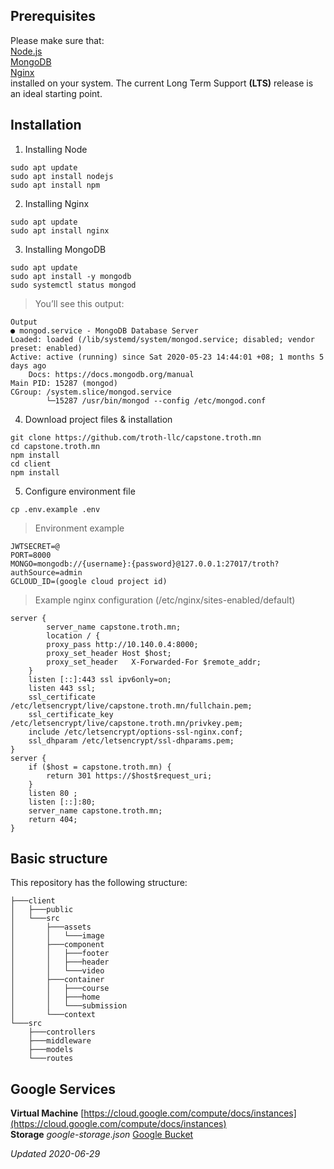 ## Prerequisites

Please make sure that: <br>
[Node.js](https://nodejs.org/en/) <br>
[MongoDB](https://docs.mongodb.com/manual/installation/)<br>
[Nginx](http://nginx.org/en/download.html)<br>
installed on your system. The current Long Term Support **(LTS)** release is an ideal starting point.

## Installation

1. Installing Node

```shell
sudo apt update
sudo apt install nodejs
sudo apt install npm
```

2. Installing Nginx

```shell
sudo apt update
sudo apt install nginx
```

3. Installing MongoDB

```shell
sudo apt update
sudo apt install -y mongodb
sudo systemctl status mongod
```

> You’ll see this output:

    Output
    ● mongod.service - MongoDB Database Server
    Loaded: loaded (/lib/systemd/system/mongod.service; disabled; vendor preset: enabled)
    Active: active (running) since Sat 2020-05-23 14:44:01 +08; 1 months 5 days ago
        Docs: https://docs.mongodb.org/manual
    Main PID: 15287 (mongod)
    CGroup: /system.slice/mongod.service
            └─15287 /usr/bin/mongod --config /etc/mongod.conf

4. Download project files & installation

```shell
git clone https://github.com/troth-llc/capstone.troth.mn
cd capstone.troth.mn
npm install
cd client
npm install
```

5. Configure environment file

```
cp .env.example .env
```

> Environment example

```
JWTSECRET=@
PORT=8000
MONGO=mongodb://{username}:{password}@127.0.0.1:27017/troth?authSource=admin
GCLOUD_ID=(google cloud project id)
```

> Example nginx configuration (/etc/nginx/sites-enabled/default)

```
server {
        server_name capstone.troth.mn;
        location / {
        proxy_pass http://10.140.0.4:8000;
        proxy_set_header Host $host;
        proxy_set_header   X-Forwarded-For $remote_addr;
    }
    listen [::]:443 ssl ipv6only=on;
    listen 443 ssl;
    ssl_certificate /etc/letsencrypt/live/capstone.troth.mn/fullchain.pem;
    ssl_certificate_key /etc/letsencrypt/live/capstone.troth.mn/privkey.pem;
    include /etc/letsencrypt/options-ssl-nginx.conf;
    ssl_dhparam /etc/letsencrypt/ssl-dhparams.pem;
}
server {
    if ($host = capstone.troth.mn) {
        return 301 https://$host$request_uri;
    }
    listen 80 ;
    listen [::]:80;
    server_name capstone.troth.mn;
    return 404;
}
```

## Basic structure

This repository has the following structure:

```text
├───client
│   ├───public
│   └───src
│       ├───assets
│       │   └───image
│       ├───component
│       │   ├───footer
│       │   ├───header
│       │   └───video
│       ├───container
│       │   ├───course
│       │   ├───home
│       │   └───submission
│       └───context
└───src
    ├───controllers
    ├───middleware
    ├───models
    └───routes
```

## Google Services

**Virtual Machine** [https://cloud.google.com/compute/docs/instances](https://cloud.google.com/compute/docs/instances)<br>
**Storage** _google-storage.json_
[Google Bucket](https://cloud.google.com/storage/docs/creating-buckets)<br>

_Updated 2020-06-29_
